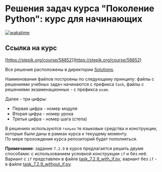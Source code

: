 # Решения задач курса "Поколение Python": курс для начинающих

[![wakatime](https://wakatime.com/badge/user/018c9383-0a4a-4a89-837e-fe8e3e8104fd/project/018db7e5-f2cf-4fba-a912-4976701eaff1.svg)](https://wakatime.com/badge/user/018c9383-0a4a-4a89-837e-fe8e3e8104fd/project/018db7e5-f2cf-4fba-a912-4976701eaff1)

## Ссылка на курс

[https://stepik.org/course/58852](https://stepik.org/course/58852)

Все решения расположены в директории [Solutions](./Solutions/).

Наименования файлов построены по следующему принципу: файлы с решениями учебных
задач начинаются с префикса `task`, файлы с решениями экзаменационных - с
префикса `exam`.

Далее - три цифры:

- Первая цифра - номер модуля
- Вторая цифра - номер урока
- Третья цифра - номер шага (степа)

В решениях используются `только` те языковые средства
и конструкции, которые были даны в рамках курса к текущему моменту.  
По мере прохождения курса репозиторий будет пополняться.

__Примечание__: задание `7.2.9` в курсе предлагается решить двумя способами:
с использованием условной конструкции `if` и без неё.
Вариант с `if` представлен в файле [task_7.2.9_with_if.py](./Solutions/task_7.2.9_with_if.py),
вариант без `if` - в файле [task_7.2.9_without_if.py](./Solutions/task_7.2.9_without_if.py).

